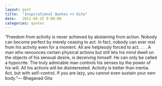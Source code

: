```yaml
---
layout: post
title:  "Inspirational Quotes >> Gita"
date:   2011-04-25 9:00:00
categories: quotes
---
```

“Freedom from activity is never achieved by abstaining from action. Nobody can become perfect by merely ceasing to act. In fact, nobody can ever rest from his activity even for a moment. All are helplessly forced to act. . . .
A man who renounces certain physical actions but still lets his mind dwell on the objects of his sensual desire, is deceiving himself. He can only be called a hypocrite. The truly admirable man controls his senses by the power of his will. All his actions will be disinterested. 
Activity is better than inertia. Act, but with self-control. If you are lazy, you cannot even sustain your own body.”― Bhagavad Gita 